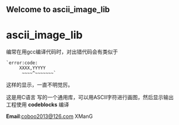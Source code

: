 ## Welcome to ascii\_image_lib ##
# ascii\_image_lib
编常在用gcc编译代码时，对出错代码会有类似于  

	`error:code:  
         XXXX,YYYYY
          ~~~~^~~~~~~~`
这样的显示，一直不明觉厉。

这是用C语言 写的一个通用库，可以用ASCII字符进行画图，然后显示输出  
工程使用 **codeblocks** 编译
  
**Email**:coboo2013@126.com XManG

          
